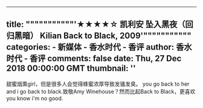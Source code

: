 
---
title: """""""""""'★★★★☆ 凯利安 坠入黑夜（回归黑暗） Kilian Back to Black, 2009'"""""""""""
categories: 
    - 新媒体
    - 香水时代 - 香评
author: 香水时代 - 香评
comments: false
date: Thu, 27 Dec 2018 00:00:00 GMT
thumbnail: ''
---

<div>   
甜蜜烟熏girl，但是很多人会觉得蜂蜜浓厚导致发骚发臭。
you go back to her and i go back to black.致敬Amy Winehouse？然而比起Back to Black，更喜欢you know i'm no good.  
</div>
            